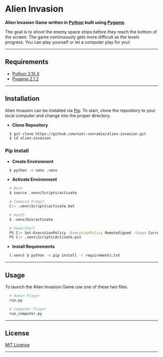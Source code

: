 # **Alien Invasion**

**Alien Invasion Game written in [Python](https://www.python.org) built using [Pygame](https://www.pygame.org/news).**

The goal is to shoot the enemy space ships before they reach the bottom of the screen. The game continuously gets more difficult as the levels progress. You can play yourself or let a computer play for you!

----
## **Requirements**

- [Python 3.10.X](https://www.python.org/downloads/)
- [Pygame 2.1.2](https://www.pygame.org/news)
----
## **Installation**

Alien Invasion can be installed via [Pip](https://pypi.org/project/pip/). To start, clone the repository to your local computer and change into the proper directory.

* **Clone Repository**
```bash
  $ git clone https://github.com/niel-conradie/alien-invasion.git
  $ cd alien-invasion
```
### **Pip Install**

* **Create Environment**
```bash
  $ python -m venv .venv
```
* **Activate Environment**
```bash
  # Bash
  $ source .venv/Scripts/activate

  # Command Prompt
  C:> .venv\Scripts\activate.bat

  # macOS
  $ .venv/bin/activate

  # PowerShell
  PS C:> Set-ExecutionPolicy -ExecutionPolicy RemoteSigned -Scope CurrentUser
  PS C:> .venv\Scripts\Activate.ps1
```
* **Install Requirements**
```bash
  (.venv) $ python -m pip install -r requirements.txt
```
----
## **Usage**

To launch the Alien Invasion Game use one of these two files.
```bash
  # Human Player
  run.py

  # Computer Player
  run_computer.py
```
----
## **License**

[MIT License](https://github.com/niel-conradie/Alien-Invasion/blob/master/LICENSE)

----